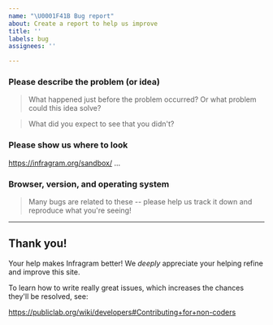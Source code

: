 ```yaml
---
name: "\U0001F41B Bug report"
about: Create a report to help us improve
title: ''
labels: bug
assignees: ''

---
```


<!-- 
Please fill out as much of the below template as you can.
Consider providing any applicable: code, screenshots, or gifs.
-->

### Please describe the problem (or idea)

> What happened just before the problem occurred? Or what problem could this idea solve?



> What did you expect to see that you didn't?



### Please show us where to look

https://infragram.org/sandbox/ ...



### Browser, version, and operating system

> Many bugs are related to these -- please help us track it down and reproduce what you're seeing!


****

## Thank you!

Your help makes Infragram better! We *deeply* appreciate your helping refine and improve this site. 

To learn how to write really great issues, which increases the chances they'll be resolved, see:

https://publiclab.org/wiki/developers#Contributing+for+non-coders
